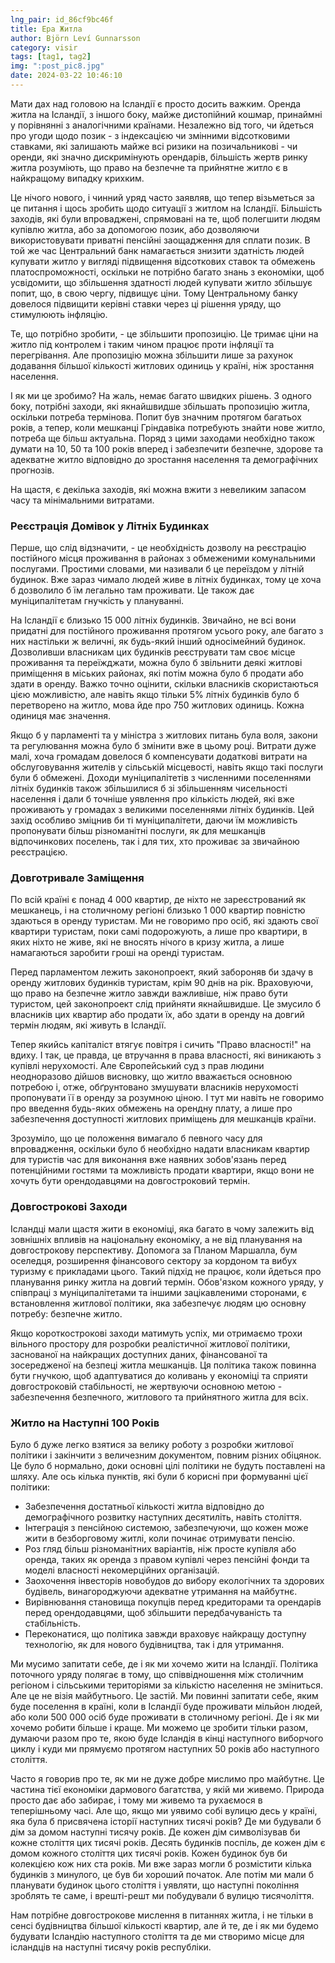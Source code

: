 ```yaml
---
lng_pair: id_86cf9bc46f
title: Ера Житла
author: Björn Leví Gunnarsson
category: visir
tags: [tag1, tag2]
img: ":post_pic8.jpg"
date: 2024-03-22 10:46:10
---
```


Мати дах над головою на Ісландії є просто досить важким. Оренда житла на Ісландії, з іншого боку, майже дистопійний кошмар, принаймні у порівнянні з аналогічними країнами. Незалежно від того, чи йдеться про угоди щодо позик - з індексацією чи змінними відсотковими ставками, які залишають майже всі ризики на позичальникові - чи оренди, які значно дискримінують орендарів, більшість жертв ринку житла розуміють, що право на безпечне та прийнятне житло є в найкращому випадку крихким.

Це нічого нового, і чинний уряд часто заявляв, що тепер візьметься за це питання і щось зробить щодо ситуації з житлом на Ісландії. Більшість заходів, які були впроваджені, спрямовані на те, щоб полегшити людям купівлю житла, або за допомогою позик, або дозволяючи використовувати приватні пенсійні заощадження для сплати позик. В той же час Центральний банк намагається знизити здатність людей купувати житло у вигляді підвищення відсоткових ставок та обмежень платоспроможності, оскільки не потрібно багато знань з економіки, щоб усвідомити, що збільшення здатності людей купувати житло збільшує попит, що, в свою чергу, підвищує ціни. Тому Центральному банку довелося підвищити керівні ставки через ці рішення уряду, що стимулюють інфляцію.

Те, що потрібно зробити, - це збільшити пропозицію. Це тримає ціни на житло під контролем і таким чином працює проти інфляції та перегрівання. Але пропозицію можна збільшити лише за рахунок додавання більшої кількості житлових одиниць у країні, ніж зростання населення.

І як ми це зробимо? На жаль, немає багато швидких рішень. З одного боку, потрібні заходи, які якнайшвидше збільшать пропозицію житла, оскільки потреба термінова. Попит був значним протягом багатьох років, а тепер, коли мешканці Гріндавіка потребують знайти нове житло, потреба ще більш актуальна. Поряд з цими заходами необхідно також думати на 10, 50 та 100 років вперед і забезпечити безпечне, здорове та адекватне житло відповідно до зростання населення та демографічних прогнозів.

На щастя, є декілька заходів, які можна вжити з невеликим запасом часу та мінімальними витратами.

### Реєстрація Домівок у Літніх Будинках
Перше, що слід відзначити, - це необхідність дозволу на реєстрацію постійного місця проживання в районах з обмеженими комунальними послугами. Простими словами, ми називали б це переїздом у літній будинок. Вже зараз чимало людей живе в літніх будинках, тому це хоча б дозволило б їм легально там проживати. Це також дає муніципалітетам гнучкість у плануванні.

На Ісландії є близько 15 000 літніх будинків. Звичайно, не всі вони придатні для постійного проживання протягом усього року, але багато з них настільки ж величні, як будь-який інший односімейний будинок. Дозволивши власникам цих будинків реєструвати там своє місце проживання та переїжджати, можна було б звільнити деякі житлові приміщення в міських районах, які потім можна було б продати або здати в оренду. Важко точно оцінити, скільки власників скористаються цією можливістю, але навіть якщо тільки 5% літніх будинків було б перетворено на житло, мова йде про 750 житлових одиниць. Кожна одиниця має значення.

Якщо б у парламенті та у міністра з житлових питань була воля, закони та регулювання можна було б змінити вже в цьому році. Витрати дуже малі, хоча громадам довелося б компенсувати додаткові витрати на обслуговування жителів у сільській місцевості, навіть якщо такі послуги були б обмежені. Доходи муніципалітетів з численними поселеннями літніх будинків також збільшилися б зі збільшенням чисельності населення і дали б точніше уявлення про кількість людей, які вже проживають у громадах з великими поселеннями літніх будинків. Цей захід особливо зміцнив би ті муніципалітети, даючи їм можливість пропонувати більш різноманітні послуги, як для мешканців відпочинкових поселень, так і для тих, хто проживає за звичайною реєстрацією.

### Довготривале Заміщення
По всій країні є понад 4 000 квартир, де ніхто не зареєстрований як мешканець, і на столичному регіоні близько 1 000 квартир повністю здаються в оренду туристам. Ми не говоримо про осіб, які здають свої квартири туристам, поки самі подорожують, а лише про квартири, в яких ніхто не живе, які не вносять нічого в кризу житла, а лише намагаються заробити гроші на оренді туристам.

Перед парламентом лежить законопроект, який забороняв би здачу в оренду житлових будинків туристам, крім 90 днів на рік. Враховуючи, що право на безпечне житло завжди важливіше, ніж право бути туристом, цей законопроект слід прийняти якнайшвидше. Це змусило б власників цих квартир або продати їх, або здати в оренду на довгий термін людям, які живуть в Ісландії.

Тепер якийсь капіталіст втягує повітря і сичить "Право власності!" на вдиху. І так, це правда, це втручання в права власності, які виникають з купівлі нерухомості. Але Європейський суд з прав людини неодноразово дійшов висновку, що житло вважається основною потребою і, отже, обґрунтовано змушувати власників нерухомості пропонувати її в оренду за розумною ціною. І тут ми навіть не говоримо про введення будь-яких обмежень на орендну плату, а лише про забезпечення доступності житлових приміщень для мешканців країни.

Зрозуміло, що це положення вимагало б певного часу для впровадження, оскільки було б необхідно надати власникам квартир для туристів час для виконання вже наявних зобов'язань перед потенційними гостями та можливість продати квартири, якщо вони не хочуть бути орендодавцями на довгостроковий термін.

### Довгострокові Заходи
Ісландці мали щастя жити в економіці, яка багато в чому залежить від зовнішніх впливів на національну економіку, а не від планування на довгострокову перспективу. Допомога за Планом Маршалла, бум оселедця, розширення фінансового сектору за кордоном та вибух туризму є прикладами цього. Такий підхід не працює, коли йдеться про планування ринку житла на довгий термін. Обов'язком кожного уряду, у співпраці з муніципалітетами та іншими зацікавленими сторонами, є встановлення житлової політики, яка забезпечує людям цю основну потребу: безпечне житло.

Якщо короткострокові заходи матимуть успіх, ми отримаємо трохи вільного простору для розробки реалістичної житлової політики, заснованої на найкращих доступних даних, фінансованої та зосередженої на безпеці житла мешканців. Ця політика також повинна бути гнучкою, щоб адаптуватися до коливань у економіці та сприяти довгостроковій стабільності, не жертвуючи основною метою - забезпечення безпечного, житлового та прийнятного житла для всіх.

### Житло на Наступні 100 Років
Було б дуже легко взятися за велику роботу з розробки житлової політики і закінчити з величезним документом, повним різних обіцянок. Це було б нормально, доки основні цілі політики не будуть поставлені на шляху. Але ось кілька пунктів, які були б корисні при формуванні цієї політики:

- Забезпечення достатньої кількості житла відповідно до демографічного розвитку наступних десятиліть, навіть століття.
- Інтеграція з пенсійною системою, забезпечуючи, що кожен може жити в безборговому житлі, коли починає отримувати пенсію.
- Роз гляд більш різноманітних варіантів, ніж просте купівля або оренда, таких як оренда з правом купівлі через пенсійні фонди та моделі власності некомерційних організацій.
- Заохочення інвесторів новобудов до вибору екологічних та здорових будівель, винагороджуючи адекватне утримання на майбутнє.
- Вирівнювання становища покупців перед кредиторами та орендарів перед орендодавцями, щоб збільшити передбачуваність та стабільність.
- Переконатися, що політика завжди враховує найкращу доступну технологію, як для нового будівництва, так і для утримання.

Ми мусимо запитати себе, де і як ми хочемо жити на Ісландії. Політика поточного уряду полягає в тому, що співвідношення між столичним регіоном і сільськими територіями за кількістю населення не зміниться. Але це не візія майбутнього. Це застій. Ми повинні запитати себе, яким буде поселення в країні, коли в Ісландії буде проживати мільйон людей, або коли 500 000 осіб буде проживати в столичному регіоні. Де і як ми хочемо робити більше і краще. Ми можемо це зробити тільки разом, думаючи разом про те, якою буде Ісландія в кінці наступного виборчого циклу і куди ми прямуємо протягом наступних 50 років або наступного століття.

Часто я говорив про те, як ми не дуже добре мислимо про майбутнє. Це частина тієї економіки дармового багатства, у якій ми живемо. Природа просто дає або забирає, і тому ми живемо та рухаємося в теперішньому часі. Але що, якщо ми уявимо собі вулицю десь у країні, яка була б присвячена історії наступних тисячі років? Де ми будували б дім за домом наступні тисячу років. Де кожен дім символізував би кожне століття цих тисячі років. Десять будинків поспіль, де кожен дім є домом кожного століття цих тисячі років. Кожен будинок був би колекцією кож них ста років. Ми вже зараз могли б розмістити кілька будинків з минулого, це був би хороший початок. Але потім ми мали б планувати будинок цього століття і уявляти, що наступні покоління зроблять те саме, і врешті-решт ми побудували б вулицю тисячоліття.

Нам потрібне довгострокове мислення в питаннях житла, і не тільки в сенсі будівництва більшої кількості квартир, але й те, де і як ми будемо будувати Ісландію наступного століття та де ми створимо місце для ісландців на наступні тисячу років республіки.